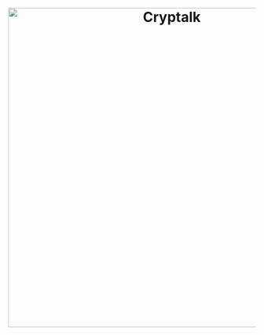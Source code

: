 <h1 align="center">
	<br>
    <img src="https://i.imgur.com/2EvgzM0.png" alt="Cryptalk" width="650">
    <br>
</h1>

